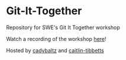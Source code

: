 # Git-It-Together

Repository for SWE's Git It Together workshop

Watch a recording of the workshop [here](https://youtu.be/eDUQArp7SK8)!

Hosted by [cadybaltz](https://github.com/cadybaltz) and [caitlin-tibbetts](https://github.com/caitlin-tibbetts)
